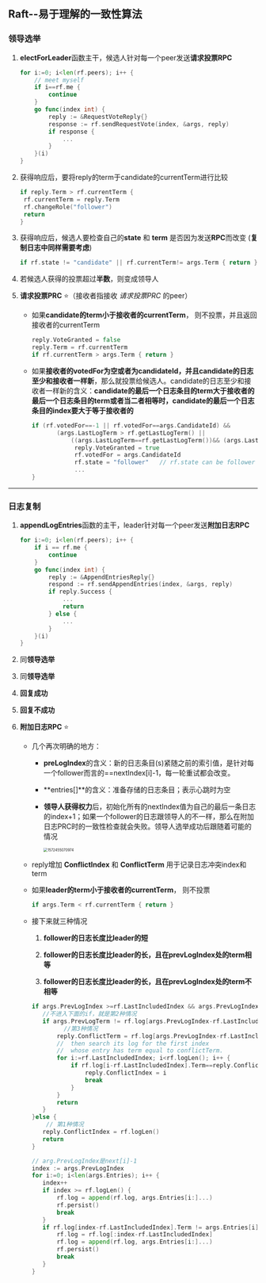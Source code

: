 ## Raft--易于理解的一致性算法

### 领导选举

1. **electForLeader**函数主干，候选人针对每一个peer发送**请求投票RPC**

   ```go
   for i:=0; i<len(rf.peers); i++ {
       // meet myself
       if i==rf.me {
           continue
       }
       go func(index int) {
           reply := &RequestVoteReply{}
           response := rf.sendRequestVote(index, &args, reply)
           if response {
               ...
           }
       }(i)
   }
   ```

2. 获得响应后，要将reply的term于candidate的currentTerm进行比较

   ```go
   if reply.Term > rf.currentTerm {
   	rf.currentTerm = reply.Term
   	rf.changeRole("follower")
   	return
   }
   ```

3. 获得响应后，候选人要检查自己的**state** 和 **term** 是否因为发送**RPC**而改变 (**复制日志中同样需要考虑**)

   ```go
   if rf.state != "candidate" || rf.currentTerm!= args.Term { return }
   ```

4. 若候选人获得的投票超过**半数**，则变成领导人

5. **请求投票PRC** ⭐（接收者指接收 *请求投票PRC* 的peer）

   - 如果**candidate的term小于接收者的currentTerm**， 则不投票，并且返回接收者的currentTerm

     ```go
     reply.VoteGranted = false
     reply.Term = rf.currentTerm
     if rf.currentTerm > args.Term { return }
     ```

   - 如果**接收者的votedFor为空或者为candidateId，并且candidate的日志至少和接收者一样新**，那么就投票给候选人。candidate的日志至少和接收者一样新的含义：**candidate的最后一个日志条目的term大于接收者的最后一个日志条目的term或者当二者相等时，candidate的最后一个日志条目的index要大于等于接收者的**

     ```go
     if (rf.votedFor==-1 || rf.votedFor==args.CandidateId) &&
     		(args.LastLogTerm > rf.getLastLogTerm() ||
     			((args.LastLogTerm==rf.getLastLogTerm())&& (args.LastLogIndex>=rf.getLastLogIndex()))) {
                 reply.VoteGranted = true
                 rf.votedFor = args.CandidateId
                 rf.state = "follower"   // rf.state can be follower or candidate
                 ...
     }
     ```

------



### 日志复制

1. **appendLogEntries**函数的主干，leader针对每一个peer发送**附加日志RPC**

   ```go
   for i:=0; i<len(rf.peers); i++ {
       if i == rf.me {
           continue
       }
       go func(index int) {
           reply := &AppendEntriesReply{}
           respond := rf.sendAppendEntries(index, &args, reply)
           if reply.Success {
               ...
               return
           } else {
               ...
           }
       }(i)
   }
   ```

2. 同**领导选举**

3. 同**领导选举**

4. **回复成功**

5. **回复不成功**

6. **附加日志RPC** ⭐

   - 几个再次明确的地方：

     - **preLogIndex**的含义：新的日志条目(s)紧随之前的索引值，是针对每一个follower而言的==nextIndex[i]-1，每一轮重试都会改变。

     - **entries[]**的含义：准备存储的日志条目；表示心跳时为空

     - **领导人获得权力**后，初始化所有的nextIndex值为自己的最后一条日志的index+1；如果一个follower的日志跟领导人的不一样，那么在附加日志PRC时的一致性检查就会失败。领导人选举成功后跟随着可能的情况

       <img src="C:\Users\96399\AppData\Roaming\Typora\typora-user-images\1572455070974.png" alt="1572455070974" style="zoom: 50%;" />

       

   - reply增加 **ConflictIndex** 和 **ConflictTerm** 用于记录日志冲突index和term

   - 如果**leader的term小于接收者的currentTerm**， 则不投票

     ```go
     if args.Term < rf.currentTerm { return }
     ```

   - 接下来就三种情况

     1. **follower的日志长度比leader的短**

     2. **follower的日志长度比leader的长，且在prevLogIndex处的term相等**

     3. **follower的日志长度比leader的长，且在prevLogIndex处的term不相等**

     
     ```go
     if args.PrevLogIndex >=rf.LastIncludedIndex && args.PrevLogIndex < rf.logLen() {
     	//不进入下面的if，就是第2种情况
     	if args.PrevLogTerm != rf.log[args.PrevLogIndex-rf.LastIncludedIndex].Term {
              //第3种情况
     		reply.ConflictTerm = rf.log[args.PrevLogIndex-rf.LastIncludedIndex].Term
     		//  then search its log for the first index
     		//  whose entry has term equal to conflictTerm.
     		for i:=rf.LastIncludedIndex; i<rf.logLen(); i++ {
     			if rf.log[i-rf.LastIncludedIndex].Term==reply.ConflictTerm {
     				reply.ConflictIndex = i
     				break
     			}
     		}
     		return
     	}
     }else {
         // 第1种情况
     	reply.ConflictIndex = rf.logLen()
     	return
     }
     
     // arg.PrevLogIndex是next[i]-1
     index := args.PrevLogIndex
     for i:=0; i<len(args.Entries); i++ {
     	index++
     	if index >= rf.logLen() {
     		rf.log = append(rf.log, args.Entries[i:]...)
     		rf.persist()
     		break
     	}
     	if rf.log[index-rf.LastIncludedIndex].Term != args.Entries[i].Term {
     		rf.log = rf.log[:index-rf.LastIncludedIndex]
     		rf.log = append(rf.log, args.Entries[i:]...)
     		rf.persist()
     		break
     	}
     }
     ```
     
     

​        

​     